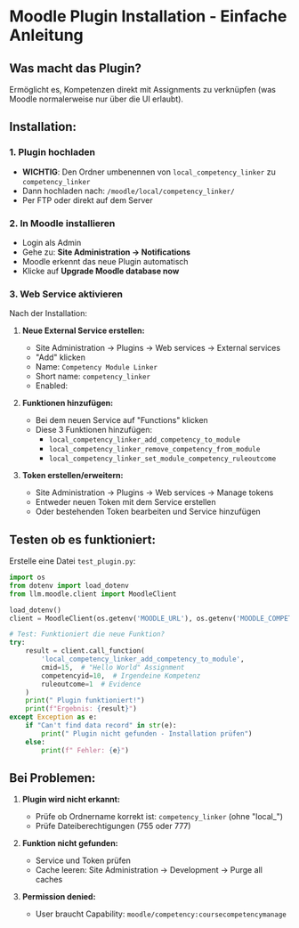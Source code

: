 # Moodle Plugin Installation - Einfache Anleitung

## Was macht das Plugin?
Ermöglicht es, Kompetenzen direkt mit Assignments zu verknüpfen (was Moodle normalerweise nur über die UI erlaubt).

## Installation:

### 1. Plugin hochladen
- **WICHTIG**: Den Ordner umbenennen von `local_competency_linker` zu `competency_linker`
- Dann hochladen nach: `/moodle/local/competency_linker/`
- Per FTP oder direkt auf dem Server

### 2. In Moodle installieren
- Login als Admin
- Gehe zu: **Site Administration → Notifications**
- Moodle erkennt das neue Plugin automatisch
- Klicke auf **Upgrade Moodle database now**

### 3. Web Service aktivieren
Nach der Installation:

1. **Neue External Service erstellen:**
   - Site Administration → Plugins → Web services → External services
   - "Add" klicken
   - Name: `Competency Module Linker`
   - Short name: `competency_linker`
   - Enabled: 

2. **Funktionen hinzufügen:**
   - Bei dem neuen Service auf "Functions" klicken
   - Diese 3 Funktionen hinzufügen:
     - `local_competency_linker_add_competency_to_module`
     - `local_competency_linker_remove_competency_from_module`  
     - `local_competency_linker_set_module_competency_ruleoutcome`

3. **Token erstellen/erweitern:**
   - Site Administration → Plugins → Web services → Manage tokens
   - Entweder neuen Token mit dem Service erstellen
   - Oder bestehenden Token bearbeiten und Service hinzufügen

## Testen ob es funktioniert:

Erstelle eine Datei `test_plugin.py`:

```python
import os
from dotenv import load_dotenv
from llm.moodle.client import MoodleClient

load_dotenv()
client = MoodleClient(os.getenv('MOODLE_URL'), os.getenv('MOODLE_COMPETENCY_TOKEN'))

# Test: Funktioniert die neue Funktion?
try:
    result = client.call_function(
        'local_competency_linker_add_competency_to_module',
        cmid=15,  # "Hello World" Assignment
        competencyid=10,  # Irgendeine Kompetenz
        ruleoutcome=1  # Evidence
    )
    print(" Plugin funktioniert!")
    print(f"Ergebnis: {result}")
except Exception as e:
    if "Can't find data record" in str(e):
        print(" Plugin nicht gefunden - Installation prüfen")
    else:
        print(f" Fehler: {e}")
```

## Bei Problemen:

1. **Plugin wird nicht erkannt:**
   - Prüfe ob Ordnername korrekt ist: `competency_linker` (ohne "local_")
   - Prüfe Dateiberechtigungen (755 oder 777)

2. **Funktion nicht gefunden:**
   - Service und Token prüfen
   - Cache leeren: Site Administration → Development → Purge all caches

3. **Permission denied:**
   - User braucht Capability: `moodle/competency:coursecompetencymanage`